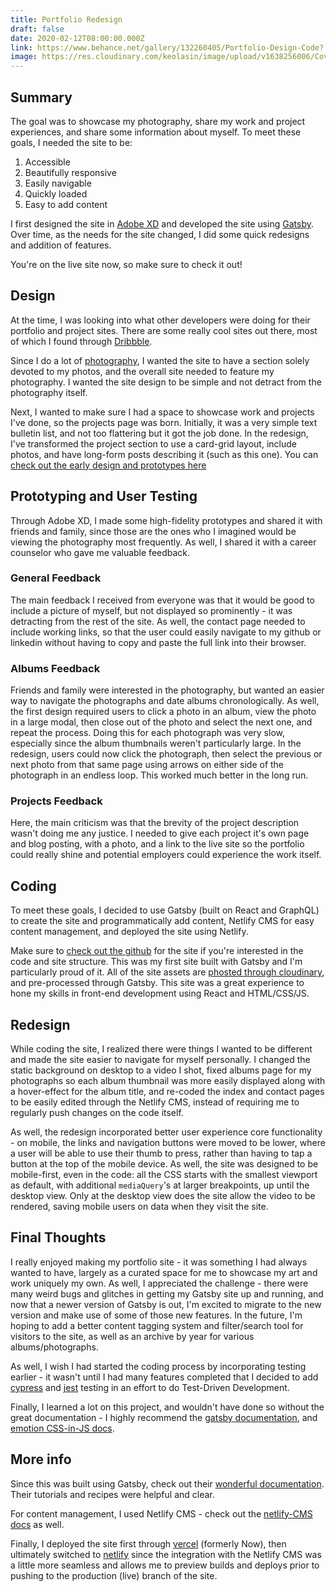 ```yaml
---
title: Portfolio Redesign
draft: false
date: 2020-02-12T08:00:00.000Z
link: https://www.behance.net/gallery/132260405/Portfolio-Design-Code?
image: https://res.cloudinary.com/keolasin/image/upload/v1638256006/Cover_tbnmq0.png
---
```

## Summary

The goal was to showcase my photography, share my work and project experiences, and share some information about myself. To meet these goals, I needed the site to be:

1. Accessible
2. Beautifully responsive
3. Easily navigable
4. Quickly loaded
5. Easy to add content

I first designed the site in [Adobe XD](https://www.adobe.com/products/xd.html) and developed the site using [Gatsby](https://www.gatsbyjs.com/). Over time, as the needs for the site changed, I did some quick redesigns and addition of features.

You're on the live site now, so make sure to check it out!

## Design

At the time, I was looking into what other developers were doing for their portfolio and project sites. There are some really cool sites out there, most of which I found through [Dribbble](https://dribbble.com/). 

Since I do a lot of [photography](https://www.mreyes.info/albums), I wanted the site to have a section solely devoted to my photos, and the overall site needed to feature my photography. I wanted the site design to be simple and not detract from the photography itself.

Next, I wanted to make sure I had a space to showcase work and projects I've done, so the projects page was born. Initially, it was a very simple text bulletin list, and not too flattering but it got the job done. In the redesign, I've transformed the project section to use a card-grid layout, include photos, and have long-form posts describing it (such as this one). You can [check out the early design and prototypes here](https://www.behance.net/gallery/132260405/Portfolio-Design-Code?)

## Prototyping and User Testing

Through Adobe XD, I made some high-fidelity prototypes and shared it with friends and family, since those are the ones who I imagined would be viewing the photography most frequently. As well, I shared it with a career counselor who gave me valuable feedback. 

### General Feedback

The main feedback I received from everyone was that it would be good to include a picture of myself, but not displayed so prominently - it was detracting from the rest of the site. As well, the contact page needed to include working links, so that the user could easily navigate to my github or linkedin without having to copy and paste the full link into their browser.

### Albums Feedback

Friends and family were interested in the photography, but wanted an easier way to navigate the photographs and date albums chronologically. As well, the first design required users to click a photo in an album, view the photo in a large modal, then close out of the photo and select the next one, and repeat the process. Doing this for each photograph was very slow, especially since the album thumbnails weren't particularly large. In the redesign, users could now click the photograph, then select the previous or next photo from that same page using arrows on either side of the photograph in an endless loop. This worked much better in the long run.

### Projects Feedback

Here, the main criticism was that the brevity of the project description wasn't doing me any justice. I needed to give each project it's own page and blog posting, with a photo, and a link to the live site so the portfolio could really shine and potential employers could experience the work itself.

## Coding

To meet these goals, I decided to use Gatsby (built on React and GraphQL) to create the site and programmatically add content, Netlify CMS for easy content management, and deployed the site using Netlify.

Make sure to [check out the github](https://github.com/keolasin/personal-revamp/blob/master/README.md) for the site if you're interested in the code and site structure. This was my first site built with Gatsby and I'm particularly proud of it. All of the site assets are [phosted through cloudinary](https://cloudinary.com/), and pre-processed through Gatsby. This site was a great experience to hone my skills in front-end development using React and HTML/CSS/JS.

## Redesign

While coding the site, I realized there were things I wanted to be different and made the site easier to navigate for myself personally. I changed the static background on desktop to a video I shot, fixed albums page for my photographs so each album thumbnail was more easily displayed along with a hover-effect for the album title, and re-coded the index and contact pages to be easily edited through the Netlify CMS, instead of requiring me to regularly push changes on the code itself.

As well, the redesign incorporated better user experience core functionality - on mobile, the links and navigation buttons were moved to be lower, where a user will be able to use their thumb to press, rather than having to tap a button at the top of the mobile device. As well, the site was designed to be mobile-first, even in the code: all the CSS starts with the smallest viewport as default, with additional `mediaQuery`'s at larger breakpoints, up until the desktop view. Only at the desktop view does the site allow the video to be rendered, saving mobile users on data when they visit the site.

## Final Thoughts

I really enjoyed making my portfolio site - it was something I had always wanted to have, largely as a curated space for me to showcase my art and work uniquely my own. As well, I appreciated the challenge - there were many weird bugs and glitches in getting my Gatsby site up and running, and now that a newer version of Gatsby is out, I'm excited to migrate to the new version and make use of some of those new features. In the future, I'm hoping to add a better content tagging system and filter/search tool for visitors to the site, as well as an archive by year for various albums/photographs. 

As well, I wish I had started the coding process by incorporating testing earlier - it wasn't until I had many features completed that I decided to add [cypress](https://docs.cypress.io/guides/overview/why-cypress) and [jest](https://jestjs.io/) testing in an effort to do Test-Driven Development.

Finally, I learned a lot on this project, and wouldn't have done so without the great documentation - I highly recommend the [gatsby documentation](https://www.gatsbyjs.com/docs/), and [emotion CSS-in-JS docs](https://emotion.sh/docs/introduction). 

## More info

Since this was built using Gatsby, check out their [wonderful documentation](https://www.gatsbyjs.org/). Their tutorials and recipes were helpful and clear.

For content management, I used Netlify CMS - check out the [netlify-CMS docs](https://www.netlifycms.org/) as well.

Finally, I deployed the site first through [vercel](https://vercel.com/dashboard) (formerly Now), then ultimately switched to [netlify](https://www.netlify.com/) since the integration with the Netlify CMS was a little more seamless and allows me to preview builds and deploys prior to pushing to the production (live) branch of the site.